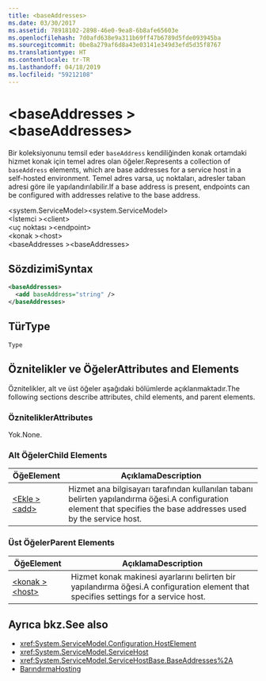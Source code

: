 ```yaml
---
title: <baseAddresses>
ms.date: 03/30/2017
ms.assetid: 78918102-2898-46e0-9ea8-6b8afe65603e
ms.openlocfilehash: 7d0afd638e9a311b69ff47b6789d5fde093945ba
ms.sourcegitcommit: 0be8a279af6d8a43e03141e349d3efd5d35f8767
ms.translationtype: HT
ms.contentlocale: tr-TR
ms.lasthandoff: 04/18/2019
ms.locfileid: "59212108"
---
```

# <a name="baseaddresses"></a><span data-ttu-id="d03d4-101">\<baseAddresses ></span><span class="sxs-lookup"><span data-stu-id="d03d4-101">\<baseAddresses></span></span>
<span data-ttu-id="d03d4-102">Bir koleksiyonunu temsil eder `baseAddress` kendiliğinden konak ortamdaki hizmet konak için temel adres olan öğeler.</span><span class="sxs-lookup"><span data-stu-id="d03d4-102">Represents a collection of `baseAddress` elements, which are base addresses for a service host in a self-hosted environment.</span></span> <span data-ttu-id="d03d4-103">Temel adres varsa, uç noktaları, adresler taban adresi göre ile yapılandırılabilir.</span><span class="sxs-lookup"><span data-stu-id="d03d4-103">If a base address is present, endpoints can be configured with addresses relative to the base address.</span></span>  
  
 <span data-ttu-id="d03d4-104">\<system.ServiceModel></span><span class="sxs-lookup"><span data-stu-id="d03d4-104">\<system.ServiceModel></span></span>  
<span data-ttu-id="d03d4-105">\<İstemci ></span><span class="sxs-lookup"><span data-stu-id="d03d4-105">\<client></span></span>  
<span data-ttu-id="d03d4-106">\<uç noktası ></span><span class="sxs-lookup"><span data-stu-id="d03d4-106">\<endpoint></span></span>  
<span data-ttu-id="d03d4-107">\<konak ></span><span class="sxs-lookup"><span data-stu-id="d03d4-107">\<host></span></span>  
<span data-ttu-id="d03d4-108">\<baseAddresses ></span><span class="sxs-lookup"><span data-stu-id="d03d4-108">\<baseAddresses></span></span>  
  
## <a name="syntax"></a><span data-ttu-id="d03d4-109">Sözdizimi</span><span class="sxs-lookup"><span data-stu-id="d03d4-109">Syntax</span></span>  
  
```xml  
<baseAddresses>
  <add baseAddress="string" />
</baseAddresses>
```  
  
## <a name="type"></a><span data-ttu-id="d03d4-110">Tür</span><span class="sxs-lookup"><span data-stu-id="d03d4-110">Type</span></span>  
 `Type`  
  
## <a name="attributes-and-elements"></a><span data-ttu-id="d03d4-111">Öznitelikler ve Öğeler</span><span class="sxs-lookup"><span data-stu-id="d03d4-111">Attributes and Elements</span></span>  
 <span data-ttu-id="d03d4-112">Öznitelikler, alt ve üst öğeler aşağıdaki bölümlerde açıklanmaktadır.</span><span class="sxs-lookup"><span data-stu-id="d03d4-112">The following sections describe attributes, child elements, and parent elements.</span></span>  
  
### <a name="attributes"></a><span data-ttu-id="d03d4-113">Öznitelikler</span><span class="sxs-lookup"><span data-stu-id="d03d4-113">Attributes</span></span>  
 <span data-ttu-id="d03d4-114">Yok.</span><span class="sxs-lookup"><span data-stu-id="d03d4-114">None.</span></span>  
  
### <a name="child-elements"></a><span data-ttu-id="d03d4-115">Alt Öğeler</span><span class="sxs-lookup"><span data-stu-id="d03d4-115">Child Elements</span></span>  
  
|<span data-ttu-id="d03d4-116">Öğe</span><span class="sxs-lookup"><span data-stu-id="d03d4-116">Element</span></span>|<span data-ttu-id="d03d4-117">Açıklama</span><span class="sxs-lookup"><span data-stu-id="d03d4-117">Description</span></span>|  
|-------------|-----------------|  
|[<span data-ttu-id="d03d4-118">\<Ekle ></span><span class="sxs-lookup"><span data-stu-id="d03d4-118">\<add></span></span>](../../../../../docs/framework/configure-apps/file-schema/wcf/add-of-baseaddresses.md)|<span data-ttu-id="d03d4-119">Hizmet ana bilgisayarı tarafından kullanılan tabanı belirten yapılandırma öğesi.</span><span class="sxs-lookup"><span data-stu-id="d03d4-119">A configuration element that specifies the base addresses used by the service host.</span></span>|  
  
### <a name="parent-elements"></a><span data-ttu-id="d03d4-120">Üst Öğeler</span><span class="sxs-lookup"><span data-stu-id="d03d4-120">Parent Elements</span></span>  
  
|<span data-ttu-id="d03d4-121">Öğe</span><span class="sxs-lookup"><span data-stu-id="d03d4-121">Element</span></span>|<span data-ttu-id="d03d4-122">Açıklama</span><span class="sxs-lookup"><span data-stu-id="d03d4-122">Description</span></span>|  
|-------------|-----------------|  
|[<span data-ttu-id="d03d4-123">\<konak ></span><span class="sxs-lookup"><span data-stu-id="d03d4-123">\<host></span></span>](../../../../../docs/framework/configure-apps/file-schema/wcf/host.md)|<span data-ttu-id="d03d4-124">Hizmet konak makinesi ayarlarını belirten bir yapılandırma öğesi.</span><span class="sxs-lookup"><span data-stu-id="d03d4-124">A configuration element that specifies settings for a service host.</span></span>|  
  
## <a name="see-also"></a><span data-ttu-id="d03d4-125">Ayrıca bkz.</span><span class="sxs-lookup"><span data-stu-id="d03d4-125">See also</span></span>

- <xref:System.ServiceModel.Configuration.HostElement>
- <xref:System.ServiceModel.ServiceHost>
- <xref:System.ServiceModel.ServiceHostBase.BaseAddresses%2A>
- [<span data-ttu-id="d03d4-126">Barındırma</span><span class="sxs-lookup"><span data-stu-id="d03d4-126">Hosting</span></span>](../../../../../docs/framework/wcf/feature-details/hosting.md)
